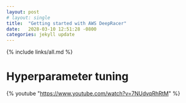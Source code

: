 ```yaml
---
layout: post
# layout: single
title:  "Getting started with AWS DeepRacer"
date:   2028-03-10 12:51:28 -0800
categories: jekyll update
---
```


{% include links/all.md %}

# Hyperparameter tuning

 {% youtube "https://www.youtube.com/watch?v=7NUdvqRhRtM" %}
